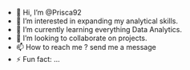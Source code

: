 - 👋 Hi, I’m @Prisca92
- 👀 I’m interested in expanding my analytical skills.
- 🌱 I’m currently learning everything Data Analytics.
- 💞️ I’m looking to collaborate on projects.
- 📫 How to reach me ? send me a message
- ⚡ Fun fact: ...

<!---
Prisca92/Prisca92 is a ✨ special ✨ repository because its `README.md` (this file) appears on your GitHub profile.
You can click the Preview link to take a look at your changes.
--->
